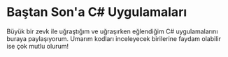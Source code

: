 # Baştan Son'a C# Uygulamaları

Büyük bir zevk ile uğraştığım ve uğraşırken eğlendiğim C# uygulamalarını buraya paylaşıyorum. Umarım kodları inceleyecek birilerine faydam olabilir ise çok mutlu olurum!

